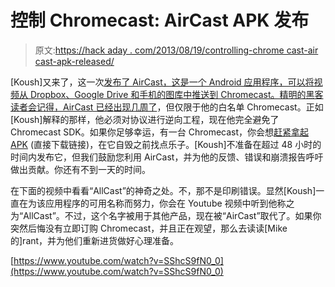 # 控制 Chromecast: AirCast APK 发布

> 原文:[https://hack aday . com/2013/08/19/controlling-chrome cast-air cast-apk-released/](https://hackaday.com/2013/08/19/controlling-chromecast-aircast-apk-released/)

[Koush]又来了，这一次[发布了 AirCast，这是一个 Android 应用程序，可以将视频从 Dropbox、Google Drive 和手机的图库中推送到 Chromecast。精明的黑客读者会记得，AirCast 已经](https://plus.google.com/110558071969009568835/posts/G3jF2JynLc2)[出现几周了](http://www.reddit.com/r/Chromecast/comments/1jqevz/koushik_dutta_i_could_release_this_right_now_just/cbhadf9)，但仅限于他的白名单 Chromecast。正如[Koush]解释的那样，他必须对协议进行逆向工程，现在他完全避免了 Chromecast SDK。如果你足够幸运，有一台 Chromecast，你会想[赶紧拿起 APK](http://download.clockworkmod.com/test/AirCast.apk) (直接下载链接)，在它自毁之前找点乐子。[Koush]不准备在超过 48 小时的时间内发布它，但我们鼓励您利用 AirCast，并为他的反馈、错误和崩溃报告呼吁做出贡献。你还有不到一天的时间。

在下面的视频中看看“AllCast”的神奇之处。不，那不是印刷错误。显然[Koush]一直在为该应用程序的可用名称而努力，你会在 Youtube 视频中听到他称之为“AllCast”。不过，这个名字被用于其他产品，现在被“AirCast”取代了。如果你突然后悔没有立即订购 Chromecast，并且正在观望，那么去读读[Mike 的]rant，并为他们重新进货做好心理准备。

[https://www.youtube.com/watch?v=SShcS9fN0_0](https://www.youtube.com/watch?v=SShcS9fN0_0)